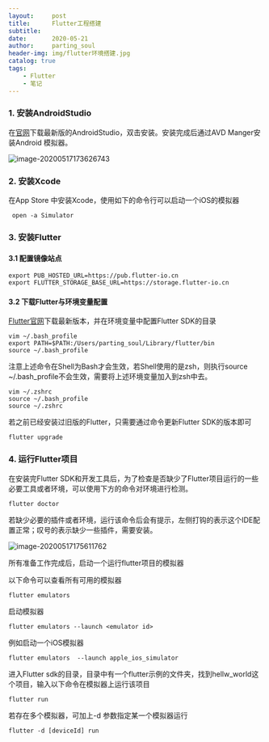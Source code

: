 ```yaml
---
layout:     post
title:      Flutter工程搭建
subtitle:
date:       2020-05-21
author:     parting_soul
header-img: img/flutter环境搭建.jpg
catalog: true
tags:
    - Flutter
    - 笔记
---
```



### 1. 安装AndroidStudio

在[官网](https://developer.android.google.cn/studio)下载最新版的AndroidStudio，双击安装。安装完成后通过AVD Manger安装Android 模拟器。

![image-20200517173626743](http://qagey3wv5.bkt.clouddn.com//image-20200517173626743.png)

### 2. 安装Xcode

在App Store 中安装Xcode，使用如下的命令行可以启动一个iOS的模拟器

```shell
 open -a Simulator
```

### 3. 安装Flutter

#### 3.1 配置镜像站点

```shell
export PUB_HOSTED_URL=https://pub.flutter-io.cn  
export FLUTTER_STORAGE_BASE_URL=https://storage.flutter-io.cn
```

#### 3.2 下载Flutter与环境变量配置

[Flutter官网](https://flutter.dev/docs/development/tools/sdk/releases?tab=macos)下载最新版本，并在环境变量中配置Flutter SDK的目录

```shell
vim ~/.bash_profile
export PATH=$PATH:/Users/parting_soul/Library/flutter/bin
source ~/.bash_profile
```

注意上述命令在Shell为Bash才会生效，若Shell使用的是zsh，则执行source ~/.bash_profile不会生效，需要将上述环境变量加入到zsh中去。

```shell
vim ~/.zshrc
source ~/.bash_profile
source ~/.zshrc
```

若之前已经安装过旧版的Flutter，只需要通过命令更新Flutter SDK的版本即可

```shell
flutter upgrade
```

### 4. 运行Flutter项目

在安装完Flutter SDK和开发工具后，为了检查是否缺少了Flutter项目运行的一些必要工具或者环境，可以使用下方的命令对环境进行检测。

```shell
flutter doctor
```

若缺少必要的插件或者环境，运行该命令后会有提示，左侧打钩的表示这个IDE配置正常；叹号的表示缺少一些插件，需要安装。

![image-20200517175611762](http://qagey3wv5.bkt.clouddn.com//image-20200517175611762.png)

所有准备工作完成后，启动一个运行flutter项目的模拟器

以下命令可以查看所有可用的模拟器

```shell
flutter emulators 
```

启动模拟器

```shell
flutter emulators --launch <emulator id>
```

例如启动一个iOS模拟器

```shell
flutter emulators  --launch apple_ios_simulator
```

进入Flutter sdk的目录，目录中有一个flutter示例的文件夹，找到hellw_world这个项目，输入以下命令在模拟器上运行该项目

```shell
flutter run
```

若存在多个模拟器，可加上-d 参数指定某一个模拟器运行

```shell
flutter -d [deviceId] run
```



